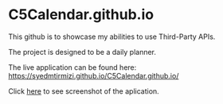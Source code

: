 # C5Calendar.github.io

This github is to showcase my abilities to use Third-Party APIs.

The project is designed to be a daily planner.

The live application can be found here: https://syedmtirmizi.github.io/C5Calendar.github.io/

Click [here]() to see screenshot of the aplication.